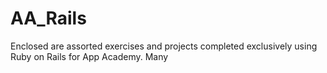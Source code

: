 # AA_Rails

Enclosed are assorted exercises and projects completed exclusively using Ruby on Rails for App Academy.  Many

